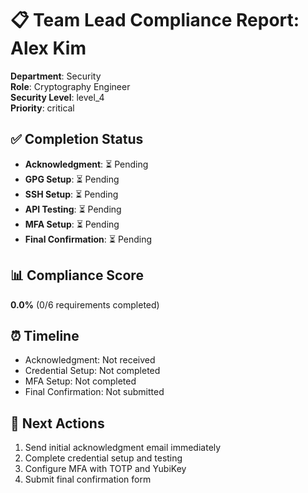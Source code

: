 # 📋 Team Lead Compliance Report: Alex Kim

**Department**: Security  
**Role**: Cryptography Engineer  
**Security Level**: level_4  
**Priority**: critical

## ✅ Completion Status

- **Acknowledgment**: ⏳ Pending
- **GPG Setup**: ⏳ Pending
- **SSH Setup**: ⏳ Pending
- **API Testing**: ⏳ Pending
- **MFA Setup**: ⏳ Pending
- **Final Confirmation**: ⏳ Pending

## 📊 Compliance Score

**0.0%** (0/6 requirements completed)

## ⏰ Timeline

- Acknowledgment: Not received
- Credential Setup: Not completed
- MFA Setup: Not completed
- Final Confirmation: Not submitted

## 🎯 Next Actions

1. Send initial acknowledgment email immediately
2. Complete credential setup and testing
3. Configure MFA with TOTP and YubiKey
4. Submit final confirmation form
